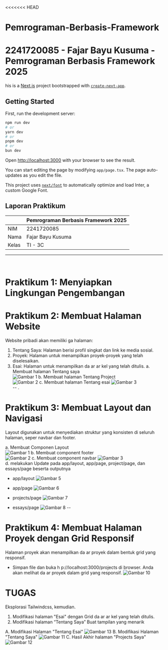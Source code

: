 <<<<<<< HEAD
# Pemrograman-Berbasis-Framework
2241720085 - Fajar Bayu Kusuma - Pemrograman Berbasis Framework 2025
=======
his is a [Next.js](https://nextjs.org/) project bootstrapped with [`create-next-app`](https://github.com/vercel/next.js/tree/canary/packages/create-next-app).

## Getting Started

First, run the development server:

```bash
npm run dev
# or
yarn dev
# or
pnpm dev
# or
bun dev
```

Open [http://localhost:3000](http://localhost:3000) with your browser to see the result.

You can start editing the page by modifying `app/page.tsx`. The page auto-updates as you edit the file.

This project uses [`next/font`](https://nextjs.org/docs/basic-features/font-optimization) to automatically optimize and load Inter, a custom Google Font.

## Laporan Praktikum


|       | Pemrograman Berbasis Framework 2025 |
| ----- | ----------------------------------- |
| NIM   | 2241720085                          |
| Nama  | Fajar Bayu Kusuma                   |
| Kelas | TI - 3C                             |
---
<br>

# Praktikum 1: Menyiapkan Lingkungan Pengembangan
# Praktikum 2: Membuat Halaman Website
Website pribadi akan memiliki ga halaman: 
1. Tentang Saya: Halaman berisi profil singkat dan link ke media sosial. 
2. Proyek: Halaman untuk menampilkan proyek-proyek yang telah diselesaikan. 
3. Esai: Halaman untuk menampilkan da ar ar kel yang telah ditulis. 
a. Membuat halaman Tentang saya <br>
![Gambar 1](./public/SS//1.png)
b. Membuat halaman Tentang Project <br>
![Gambar 2](./public/SS//2.png)
c. Membuat halaman Tentang esai
![Gambar 3](./public/SS//3.png) <br>
-- .


# Praktikum 3: Membuat Layout dan Navigasi
Layout digunakan untuk menyediakan struktur yang konsisten di seluruh halaman, seper navbar dan 
footer. 

a. Membuat Componen Layout <br>
![Gambar 1](./public/SS//com%20layout.png)
b. Membuat component footer <br>
![Gambar 2](./public/SS//com%20footer.png)
c. Membuat component navbar
![Gambar 3](./public/SS//com%20nav.png) <br>
d. melakukan Update pada app/layout, app/page, project/page, dan essays/page beserta outputnya
- app/layout
![Gambar 5](./public/SS//5.png)
- app/page
![Gambar 6](./public/SS//Ouput%201.png)

- projects/page
![Gambar 7](./public/SS//Outpu2.png)

- essays/page
![Gambar 8](./public/SS//output%203.png)
--
# Praktikum 4:  Membuat Halaman Proyek dengan Grid Responsif
Halaman proyek akan menampilkan da ar proyek dalam bentuk grid yang responsif. 
- Simpan file dan buka h p://localhost:3000/projects di browser. Anda akan melihat da ar proyek 
dalam grid yang responsif. 
![Gambar 10](./public/SS//output%20project.png)

# TUGAS
Eksplorasi Tailwindcss, kemudian. 
1. Modifikasi halaman "Esai" dengan Grid da ar ar kel yang telah ditulis. 
2. Modifikasi halaman “Tentang Saya” Buat tampilan yang menarik <br>

A. Modifikasi Halaman "Tentang Esai"
![Gambar 13](./public/SS//modivikasi%20hal%203.png)
B. Modifikasi Halaman "Tentang Saya"
![Gambar 11](./public/SS//Modifikasi%20profile.png)
C. Hasil Akhir halaman "Projects Saya"
![Gambar 12](./public/SS/modivikasi%20hal%203.png)
